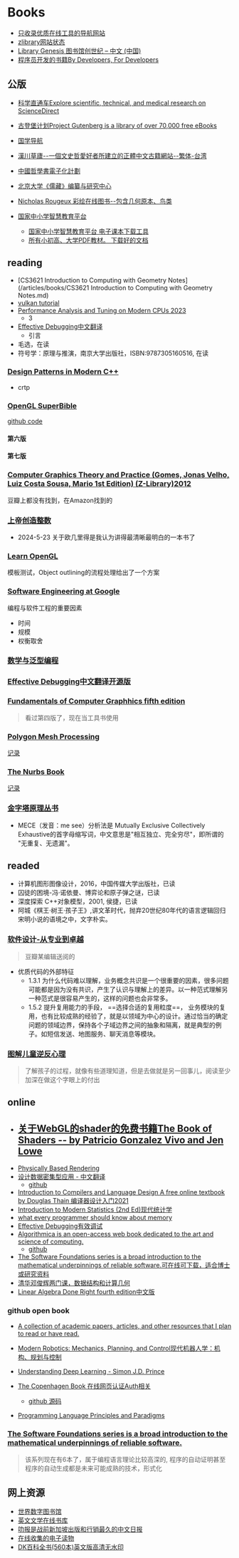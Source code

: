 # Books

- [只收录优质在线工具的导航网站](https://www.tboxn.com/)
- [zlibrary网站状态](https://www.tboxn.com/sites/320.html)
- [Library Genesis 图书馆创世纪 – 中文 (中国)](https://librarygenesis.net/zh/)
- [程序员开发的书籍By Developers, For Developers](https://pragprog.com/)

## 公版

- [科学直通车Explore scientific, technical, and medical research on ScienceDirect](https://www.sciencedirect.com/)

- [古登堡计划Project Gutenberg is a library of over 70,000 free eBooks](https://www.gutenberg.org/)
- [国学导航](http://www.guoxue123.com/)
- [漢川草廬--一個文史哲愛好者所建立的正體中文古籍網站--繁体-台湾](http://www.漢川草廬.tw/index.php)
- [中國哲學書電子化計劃](https://ctext.org/zh)
- [北京大学《儒藏》编纂与研究中心](https://ruzang.pku.edu.cn/)
- [Nicholas Rougeux 彩绘在线图书--包含几何原本、鸟类](https://www.c82.net/)

- [国家中小学智慧教育平台](https://auth.smartedu.cn/uias/login)
    - [国家中小学智慧教育平台 电子课本下载工具](https://github.com/happycola233/tchMaterial-parser)
    - [所有小初高、大学PDF教材。 下载好的文档](https://github.com/TapXWorld/ChinaTextbook)

## reading

- [CS3621 Introduction to Computing with Geometry Notes](/articles/books/CS3621 Introduction to Computing with Geometry Notes.md)
- [vulkan tutorial](https://vulkan-tutorial.com/)
- [Performance Analysis and Tuning on Modern CPUs 2023]()
    - 3
- [Effective Debugging中文翻译](https://celthi.github.io/effective-debugging-zh/)
    - 引言
- 毛选，在读
- 符号学：原理与推演，南京大学出版社，ISBN:9787305160516, 在读

### [Design Patterns in Modern C++](https://book.douban.com/subject/30200080/)

- crtp


### [OpenGL SuperBible](https://github.com/openglsuperbible)

[github code](https://github.com/openglsuperbible)

#### 第六版
#### 第七版

### [Computer Graphics  Theory and Practice (Gomes, Jonas Velho, Luiz Costa Sousa, Mario 1st Edition) (Z-Library)2012](https://www.amazon.com/Computer-Graphics-Practice-Jonas-Gomes/dp/1568815808)
豆瓣上都没有找到，在Amazon找到的

### [上帝创造整数](https://book.douban.com/subject/30376433/)

- 2024-5-23 关于欧几里得是我认为讲得最清晰最明白的一本书了

### [Learn OpenGL](../books/Learn%20OpenGL.md)

模板测试，Object outlining的流程处理给出了一个方案

### [Software Engineering at Google]()
编程与软件工程的重要因素
- 时间
- 规模
- 权衡取舍

### [数学与泛型编程](https://book.douban.com/subject/27116151/)

### [Effective Debugging中文翻译开源版](https://celthi.github.io/effective-debugging-zh/)

### [Fundamentals of Computer Graphhics fifth edition](https://book.douban.com/subject/35755152/)
> 看过第四版了，现在当工具书使用

### [Polygon Mesh Processing](https://book.douban.com/subject/5463738/)
[记录](/cg/mesh/PolygonMeshProcessing.md)

### [The Nurbs Book](https://book.douban.com/subject/3989660/)
[记录](/cg/mesh/NURBS)

### [金字塔原理丛书](https://book.douban.com/subject/25935981/)
- MECE（发音：me see）分析法是 Mutually Exclusive Collectively Exhaustive的首字母缩写词，中文意思是"相互独立、完全穷尽"，即所谓的 "无重复、无遗漏"。


## readed
- 计算机图形图像设计，2016，中国传媒大学出版社，已读
- 囚徒的困境-冯·诺依曼、博弈论和原子弹之谜，已读
- 深度探索 C++对象模型，2001, 侯捷，已读
- 阿城《棋王·树王·孩子王》,讲文革时代，抛弃20世纪80年代的语言逻辑回归宋明小说的语境之中，文字朴实。
### [软件设计-从专业到卓越](https://book.douban.com/subject/35966115/)
> 豆瓣某编辑送阅的

- 优质代码的外部特征
    - 1.3.1 为什么代码难以理解，业务概念共识是一个很重要的因素，很多问题可能都是因为没有共识，产生了认识与理解上的差异。以一种范式理解另一种范式是很容易产生的，这样的问题也会非常多。
    - 1.5.2 提升复用能力的手段， ==选择合适的复用粒度==， 业务模块的复用，也有比较成熟的经验了，就是以领域为中心的设计。通过恰当的确定问题的领域边界，保持各个子域边界之间的抽象和隔离，就是典型的例子。如短信发送、地图服务、聊天消息等模块。
### [图解儿童逆反心理](https://book.douban.com/subject/20373323/)
> 了解孩子的过程，就像有些道理知道，但是去做就是另一回事儿，阅读至少加深在做这个字眼上的付出

## online

- [关于WebGL的shader的免费书籍The Book of Shaders -- by Patricio Gonzalez Vivo and Jen Lowe](https://thebookofshaders.com/)
    - 
- [Physically Based Rendering](https://www.pbr-book.org/3ed-2018/contents)
- [设计数据密集型应用 - 中文翻译](http://ddia.vonng.com/#/)
    - [github](https://github.com/Vonng/ddia)
- [Introduction to Compilers and Language Design A free online textbook by Douglas Thain 编译器设计入门2021](https://www3.nd.edu/~dthain/compilerbook/)
- [Introduction to Modern Statistics (2nd Ed)现代统计学](https://openintro-ims2.netlify.app/)
- [what every programmer should know about memory](https://people.freebsd.org/~lstewart/articles/cpumemory.pdf)
- [Effective Debugging有效调试](https://celthi.github.io/effective-debugging-zh/)
- [Algorithmica is an open-access web book dedicated to the art and science of computing.](https://en.algorithmica.org/)
    - [github](https://github.com/algorithmica-org/algorithmica)
- [The Software Foundations series is a broad introduction to the mathematical underpinnings of reliable software.可在线可下载，适合博士或研究资料](https://softwarefoundations.cis.upenn.edu/)
- [清华邓俊辉两门课，数据结构和计算几何](https://dsa.cs.tsinghua.edu.cn/~deng/index.htm)
- [Linear Algebra Done Right fourth edition中文版](https://linear.axler.net/LADR4eChinese.pdf)


### github open book

- [A collection of academic papers, articles, and other resources that I plan to read or have read. ](https://github.com/jeffrey-xiao/papers/tree/master)
- [Modern Robotics: Mechanics, Planning, and Control现代机器人学：机构、规划与控制](http://hades.mech.northwestern.edu/index.php/Modern_Robotics)

- [Understanding Deep Learning - Simon J.D. Prince](https://github.com/udlbook/udlbook)
- [The Copenhagen Book 在线网页认证Auth相关](https://thecopenhagenbook.com/)
    - [github 源码](https://github.com/pilcrowonpaper/copenhagen)
- [Programming Language Principles and Paradigms](https://eecs390.github.io/notes/index.html)

### [The Software Foundations series is a broad introduction to the mathematical underpinnings of reliable software.](https://softwarefoundations.cis.upenn.edu/)
> 该系列现在有6本了，属于编程语言理论比较高深的, 程序的自动证明甚至程序的自动生成都是未来可能成熟的技术，形式化

## 网上资源
- [世界数字图书馆](https://www.wdl.org/zh/)
- [英文文学在线书库](http://www.online-literature.com/)
- [叻报是战前新加坡出版和行销最久的中文日报](http://www.lib.nus.edu.sg/lebao/index.htm)
- [在线收集的电子读物](http://www.labbookpages.co.uk/index.html)
- [DK百科全书(560本)英文版高清无水印](https://pan.quark.cn/s/2ac6971d868c#/list/share)